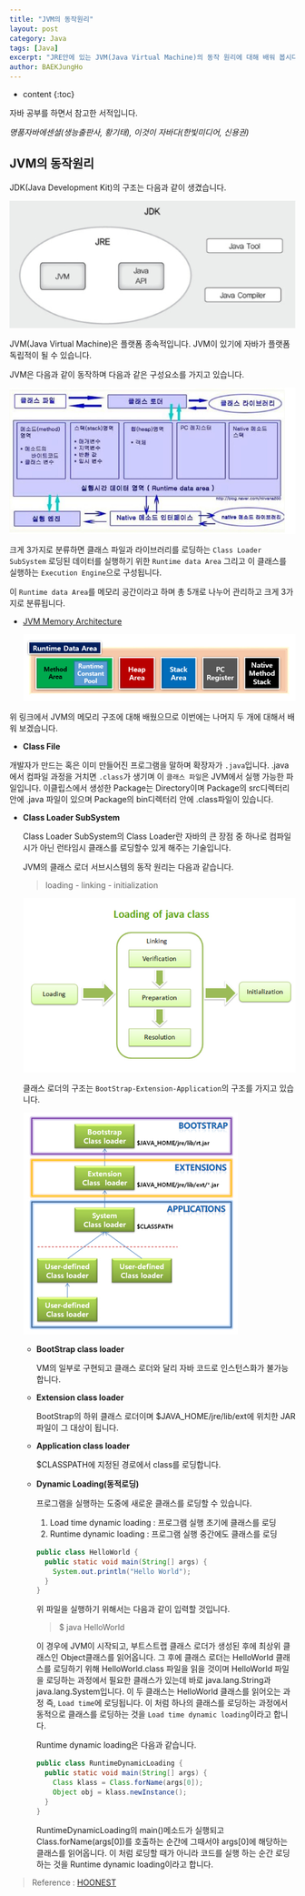 ```yaml
---
title: "JVM의 동작원리"
layout: post
category: Java
tags: [Java]
excerpt: "JRE안에 있는 JVM(Java Virtual Machine)의 동작 원리에 대해 배워 봅시다."
author: BAEKJungHo
---
```


* content
{:toc}

자바 공부를 하면서 참고한 서적입니다.

_명품자바에센셜(생능출판사, 황기태), 이것이 자바다(한빛미디어, 신용권)_

## JVM의 동작원리

  JDK(Java Development Kit)의 구조는 다음과 같이 생겼습니다.

  ![jdk](/images/posts/201904/jdk.jpg)

  JVM(Java Virtual Machine)은 플랫폼 종속적입니다. JVM이 있기에 자바가 플랫폼 독립적이 될 수 있습니다.

  JVM은 다음과 같이 동작하며 다음과 같은 구성요소를 가지고 있습니다.

  ![jvm](/images/posts/201904/jvm.jpg)

  크게 3가지로 분류하면 클래스 파일과 라이브러리를 로딩하는 `Class Loader SubSystem` 로딩된 데이터를
  실행하기 위한 `Runtime data Area` 그리고 이 클래스를 실행하는 `Execution Engine`으로 구성됩니다.

  이 `Runtime data Area`를 메모리 공간이라고 하며 총 5개로 나누어 관리하고 크게 3가지로 분류됩니다.

  - [JVM Memory Architecture](https://baekjungho.github.io/java-memory/)

    ![memory1](/images/posts/201903/memory1.jpg)

  위 링크에서 JVM의 메모리 구조에 대해 배웠으므로 이번에는 나머지 두 개에 대해서 배워 보겠습니다.

  - __Class File__

  개발자가 만드는 혹은 이미 만들어진 프로그램을 말하며 확장자가 `.java`입니다.
  .java에서 컴파일 과정을 거치면 `.class`가 생기며 이 `클래스 파일`은 JVM에서 실행 가능한 파일입니다.
  이클립스에서 생성한 Package는 Directory이며 Package의 src디렉터리 안에 .java 파일이 있으며
  Package의 bin디렉터리 안에 .class파일이 있습니다.

  - __Class Loader SubSystem__

    Class Loader SubSystem의 Class Loader란 자바의 큰 장점 중 하나로 컴파일시가 아닌 런타임시
    클래스를 로딩할수 있게 해주는 기술입니다.

    JVM의 클래스 로더 서브시스템의 동작 원리는 다음과 같습니다.

    > loading - linking - initialization

    ![roader](/images/posts/201904/roader.jpg)

    클래스 로더의 구조는 `BootStrap-Extension-Application`의 구조를 가지고 있습니다.

    ![loader](/images/posts/201904/loader.jpg)

    - __BootStrap class loader__

      VM의 일부로 구현되고 클래스 로더와 달리 자바 코드로 인스턴스화가 불가능합니다.

    - __Extension class loader__

      BootStrap의 하위 클래스 로더이며 $JAVA_HOME/jre/lib/ext에 위치한 JAR파일이 그 대상이 됩니다.

    - __Application class loader__

      $CLASSPATH에 지정된 경로에서 class를 로딩합니다.

    - __Dynamic Loading(동적로딩)__

      프로그램을 실행하는 도중에 새로운 클래스를 로딩할 수 있습니다.

      1. Load time dynamic loading : 프로그램 실행 초기에 클래스를 로딩
      2. Runtime dynamic loading : 프로그램 실행 중간에도 클래스를 로딩

      ```java
      public class HelloWorld {
        public static void main(String[] args) {
          System.out.println("Hello World");
        }
      }
      ```

      위 파일을 실행하기 위해서는 다음과 같이 입력할 것입니다.

      > $ java HelloWorld

      이 경우에 JVM이 시작되고, 부트스트랩 클래스 로더가 생성된 후에 최상위 클래스인 Object클래스를
      읽어옵니다. 그 후에 클래스 로더는 HelloWorld 클래스를 로딩하기 위해 HelloWorld.class 파일을
      읽을 것이며 HelloWorld 파일을 로딩하는 과정에서 필요한 클래스가 있는데 바로 java.lang.String과 java.lang.System입니다.
      이 두 클래스는 HelloWorld 클래스를 읽어오는 과정 즉, `Load time`에 로딩됩니다.
      이 처럼 하나의 클래스를 로딩하는 과정에서 동적으로 클래스를 로딩하는 것을 `Load time dynamic loading`이라고 합니다.

      Runtime dynamic loading은 다음과 같습니다.

      ```java
      public class RuntimeDynamicLoading {
        public static void main(String[] args) {
          Class klass = Class.forName(args[0]);
          Object obj = klass.newInstance();
        }
      }
      ```

      RuntimeDynamicLoading의 main()메소드가 실행되고 Class.forName(args[0])를 호출하는 순간에
      그때서야 args[0]에 해당하는 클래스를 읽어옵니다. 이 처럼 로딩할 때가 아니라 코드를 실행 하는 순간
      로딩하는 것을 Runtime dynamic loading이라고 합니다.

  > Reference : [HOONEST](https://m.blog.naver.com/PostView.nhn?blogId=choigohot&logNo=40192701035&proxyReferer=https%3A%2F%2Fwww.google.com%2F)
